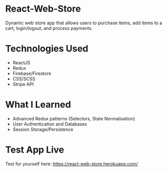 # React-Web-Store

Dynamic web store app that allows users to purchase items, add items to a cart, login/logout, and process payments.

# Technologies Used

* ReactJS
* Redux
* Firebase/Firestore
* CSS/SCSS
* Stripe API

# What I Learned

* Advanced Redux patterns (Selectors, State Normalisation)
* User Authentication and Databases
* Session Storage/Persistence


# Test App Live

Test for yourself here: https://react-web-store.herokuapp.com/




